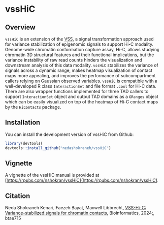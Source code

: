 # vssHiC

## Overview

```vssHiC``` is an extension of the [VSS](https://github.com/faezeh-bayat/VSS), a signal transformation approach used for variance stabilization of epigenomic signals to support 
Hi-C modality. Genome-wide chromatin conformation capture assay, Hi-C, allows studying chromatin 3D structural features
and their functional implications, but the variance instability of raw read counts hinders the visualization and downstream analysis of this data modality. ```vssHiC``` stabilizes 
the variance of signals across a dynamic range, makes heatmap visualization of contact maps more appealing, and improves the performance of subcompartment callers 
relying on Gaussian observed variables. ```vssHiC``` is compatible with a well-developed R class ```InteractionSet``` and file format ```.cool``` for Hi-C data. There are also 
wrapper functions implemented for three TAD callers to support ```InteractionSet``` object and output TAD domains as a ```GRanges``` object which can be easily visualized on top of the 
heatmap of Hi-C contact maps by the ```HiContacts``` package.

## Installation

You can install the development version of vssHiC from Github:

``` r
library(devtools)
devtools::install_github("nedashokraneh/vssHiC")
```

## Vignette

A vignette of the vssHiC manual is provided at [https://rpubs.com/nshokran/vssHiC](https://rpubs.com/nshokran/vssHiC).

## Citation

Neda Shokraneh Kenari, Faezeh Bayat, Maxwell Libbrecht, [VSS-Hi-C: Variance-stabilized signals for chromatin contacts](https://doi.org/10.1093/bioinformatics/btae715), Bioinformatics, 2024;, btae715

